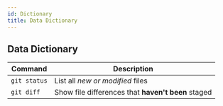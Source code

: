 ```yaml
---
id: Dictionary
title: Data Dictionary
---
```


## Data Dictionary
		
| Command | Description |
| --- | --- |
| `git status` | List all *new or modified* files |
| `git diff` | Show file differences that **haven't been** staged |

